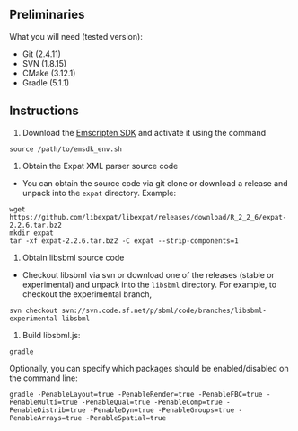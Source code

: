 ## Preliminaries

What you will need (tested version):
* Git (2.4.11)
* SVN (1.8.15)
* CMake (3.12.1)
* Gradle (5.1.1)

## Instructions

1. Download the [Emscripten SDK](https://kripken.github.io/emscripten-site/docs/getting_started/downloads.html) and activate it using the command
```
source /path/to/emsdk_env.sh
```

1. Obtain the Expat XML parser source code
  * You can obtain the source code via git clone or download a release and unpack into the `expat` directory. Example:
```
wget https://github.com/libexpat/libexpat/releases/download/R_2_2_6/expat-2.2.6.tar.bz2
mkdir expat
tar -xf expat-2.2.6.tar.bz2 -C expat --strip-components=1
```

1. Obtain libsbml source code
  * Checkout libsbml via svn or download one of the releases (stable or experimental) and unpack into the `libsbml` directory. For example, to checkout the experimental branch,
```
svn checkout svn://svn.code.sf.net/p/sbml/code/branches/libsbml-experimental libsbml
```

1. Build libsbml.js:
```
gradle
```
Optionally, you can specify which packages should be enabled/disabled on the command line:
```
gradle -PenableLayout=true -PenableRender=true -PenableFBC=true -PenableMulti=true -PenableQual=true -PenableComp=true -PenableDistrib=true -PenableDyn=true -PenableGroups=true -PenableArrays=true -PenableSpatial=true
```
